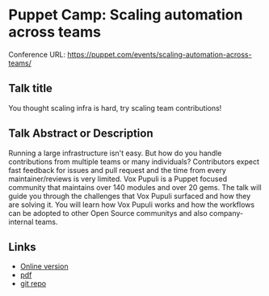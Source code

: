 # Puppet Camp: Scaling automation across teams

Conference URL: https://puppet.com/events/scaling-automation-across-teams/

## Talk title

You thought scaling infra is hard, try scaling team contributions!

## Talk Abstract or Description

Running a large infrastructure isn't easy. But how do you handle contributions from multiple teams or many individuals? Contributors expect fast feedback for issues and pull request and the time from every maintainer/reviews is very limited. Vox Pupuli is a Puppet focused community that maintains over 140 modules and over 20 gems. The talk will guide you through the challenges that Vox Pupuli surfaced and how they are solving it. You will learn how Vox Pupuli works and how the workflows can be adopted to other Open Source communitys and also company-internal teams.

## Links

* [Online version](https://bastelfreak.de/puppetcamp2021/#1)
* [pdf]()
* [git repo](https://github.com/bastelfreak/puppetcamp2021#you-thought-scaling-infra-is-hard-try-scaling-team-contributions)
